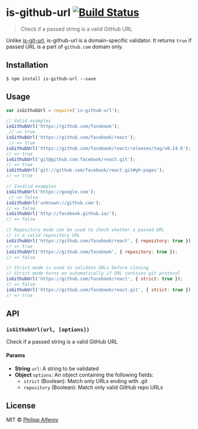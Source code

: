 # is-github-url [![Build Status](https://travis-ci.org/alferov/is-github-url.svg?branch=master)](https://travis-ci.org/alferov/is-github-url)

>  Check if a passed string is a valid GitHub URL

Unlike [is-git-url](https://github.com/jonschlinkert/is-git-url), is-github-url is a domain-specific validator. It returns `true` if passed URL is a part of `github.com` domain only.

## Installation
```
$ npm install is-github-url --save
```

## Usage
```js
var isGithubUrl = require('is-github-url');

// Valid examples
isGithubUrl('https://github.com/facebook');
 // => true
isGithubUrl('https://github.com/facebook/react');
 // => true
isGithubUrl('https://github.com/facebook/react/releases/tag/v0.14.0');
// => true
isGithubUrl('git@github.com:facebook/react.git');
// => true
isGithubUrl('git://github.com/facebook/react.git#gh-pages');
// => true

// Invalid examples
isGithubUrl('https://google.com');
 // => false
isGithubUrl('unknown://github.com');
// => false
isGithubUrl('http://facebook.github.io/');
// => false

// Repository mode can be used to check whether a passed URL
// is a valid repository URL
isGithubUrl('https://github.com/facebook/react', { repository: true });
// => true
isGithubUrl('https://github.com/facebook', { repository: true });
// => false

// Strict mode is used to validate URLs before cloning
// Strict mode turns on automatically if URL contains git protocol
isGithubUrl('https://github.com/facebook/react', { strict: true });
// => false
isGithubUrl('https://github.com/facebook/react.git', { strict: true });
// => true
```

## API
### `isGithubUrl(url, [options])`
Check if a passed string is a valid GitHub URL

#### Params
- **String** `url`: A string to be validated
- **Object** `options`: An object containing the following fields:
  - `strict` (Boolean): Match only URLs ending with .git
  - `repository` (Boolean): Match only valid GitHub repo URLs
## License
MIT © [Philipp Alferov](https://github.com/alferov)
